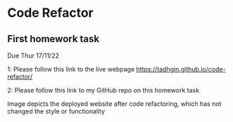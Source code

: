 # Code Refactor
## First homework task
Due Thur 17/11/22

1: Please follow this link to the live webpage
https://tadhgin.github.io/code-refactor/

2: Please follow this link to my GitHub repo on this homework task

Image depicts the deployed website after code refactoring, which has not changed the style or functionality
